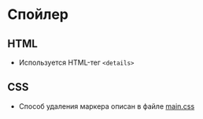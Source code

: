# **Спойлер**

## HTML
- Используется HTML-тег `<details>`

## CSS
- Способ удаления маркера описан в файле [main.css](main.css)